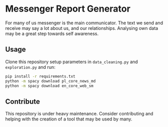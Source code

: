 # Messenger Report Generator

For many of us messenger is the main communicator. The text we send and receive may say a lot about us, and our relationships. Analysing own data may be a great step towards self awareness.

## Usage

Clone this repository setup parameters in `data_cleaning.py` and `exploration.py` and run:

```bash
pip install -r requirements.txt
python -m spacy download pl_core_news_md
python -m spacy download en_core_web_sm
```

## Contribute

This repository is under heavy maintenance. Consider contributing and helping with the creation of a tool that may be used by many.
